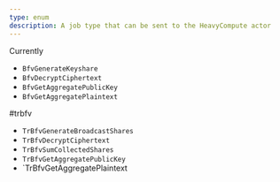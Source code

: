 ```yaml
---
type: enum
description: A job type that can be sent to the HeavyCompute actor
---
```


Currently

- `BfvGenerateKeyshare`
- `BfvDecryptCiphertext`
- `BfvGetAggregatePublicKey`
- `BfvGetAggregatePlaintext`

#trbfv

- `TrBfvGenerateBroadcastShares`
- `TrBfvDecryptCiphertext`
- `TrBfvSumCollectedShares`
- `TrBfvGetAggregatePublicKey`
- `TrBfvGetAggregatePlaintext
